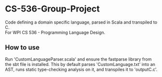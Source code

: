# CS-536-Group-Project

Code defining a domain specific language, parsed in Scala and transpiled to C.<br>
For WPI CS 536 - Programming Language Design.

## How to use
Run 'CustomLanguageParser.scala' and ensure the fastparse library from the sbt file is installed. This by default parses 'CustomLanguage.txt' into an AST, runs static type-checking analysis on it, and transpiles it to 'outputC.c'.

